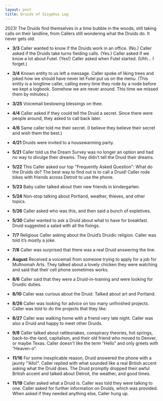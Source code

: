 ```yaml
---
layout: post
title: Druids of Sisyphus Log
---
```


2023! The Druids find themselves in a time bubble in the woods, still taking calls on their landline, from Callers still wondering what the Druids do. It never gets old.

- **3/3** Caller wanted to know if the Druids work in an office. (No.) Caller asked if the Druids take turns fielding calls. (Yes.) Caller asked if we know a lot about Futel. (Yes!) Caller asked when Futel started. (Uhh… I forget.)

- **3/4** Known entity to us left a message. Caller spoke of liking trees and joked how we should have never let Futel put us on the menu. (This entity is a longtime caller, calling every time they rode by a node before we kept a logbook. Somehow we are never around. This time we missed them by minutes.)

- **3/25** Voicemail bestowing blessings on thee.

- **4/4** Caller asked if they could tell the Druid a secret. Since there were people around, they asked to call back later.

- **4/6** Same caller told me their secret. (I believe they believe their secret and wish them the best.)

- **4/21** Druids were invited to a housewarming party.

- **5/21** Caller told us the Dream Survey was no longer an option and had no way to divulge their dreams. They didn’t tell the Druid their dreams.

- **5/22** This Caller asked our top "Frequently Asked Question": What do the Druids do? The best way to find out is to call a Druid! Caller rode bikes with friends across Detroit to use the phone.

- **5/23** Baby caller talked about their new friends in kindergarten.

- **5/24** Non-stop talking about Portland, weather, thieves, and other topics.

- **5/26** Caller asked who was this, and then said a bunch of expletives.

- **5/30** Caller wanted to ask a Druid about what to have for breakfast. Druid suggested a salad with all the fixings.

- **7/7** Religious Caller asking about the Druid’s Druidic religion. Caller was told it’s mostly a joke.

- **7/8** Caller was surprised that there was a real Druid answering the line.

- **August** Received a voicemail from someone trying to apply for a job for Multnomah Arts. They talked about a lovely chicken they were watching and said that their cell phone sometimes works.

- **8/6** Caller said that they were a Druid-in-training and were looking for Druidic duties.

- **8/10** Caller was curious about the Druid. Talked about art and Portland.

- **8/26** Caller was looking for advice on too many unfinished projects. Caller was told to do the projects that they like.

- **8/27** Caller was walking home with a friend very late night. Caller was also a Druid and happy to meet other Druids.

- **9/8** Caller talked about rattlesnakes, conspiracy theories, hot springs, back-to-the-land, capitalism, and their old friend who moved to Denver, or maybe Texas. Caller doesn't like the term “Hello” and only greets with “Heaven-o”.

- **11/16** For some inexplicable reason, Druid answered the phone with a jaunty “‘Allo!”. Caller replied with what sounded like a real British accent asking what the Druid does. The Druid promptly dropped their awful British accent and talked about Detroit, the weather, and good times.

- **11/19** Caller asked what a Druid is. Caller was told they were talking to one. Caller asked for further information on Druids, which was provided. When asked if they needed anything else, Caller hung up.
